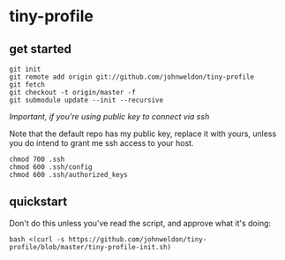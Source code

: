 # tiny-profile

## get started

	git init
	git remote add origin git://github.com/johnweldon/tiny-profile
	git fetch
	git checkout -t origin/master -f
	git submodule update --init --recursive

*Important, if you're using public key to connect via ssh*

Note that the default repo has my public key, replace it with yours, 
unless you do intend to grant me ssh access to your host.

	chmod 700 .ssh
	chmod 600 .ssh/config
	chmod 600 .ssh/authorized_keys


## quickstart

Don't do this unless you've read the script, and approve what it's doing:

`bash <(curl -s https://github.com/johnweldon/tiny-profile/blob/master/tiny-profile-init.sh)`
